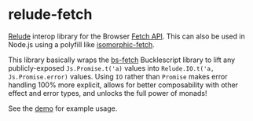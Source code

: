 # relude-fetch

[Relude](https://github.com/reazen/relude) interop library for the Browser
[Fetch API](https://developer.mozilla.org/en-US/docs/Web/API/Fetch_API).
This can also be used in Node.js using a polyfill like
[isomorphic-fetch](https://www.npmjs.com/package/isomorphic-fetch).

This library basically wraps the
[bs-fetch](https://github.com/reasonml-community/bs-fetch) Bucklescript library
to lift any publicly-exposed `Js.Promise.t('a)` values into `Relude.IO.t('a,
Js.Promise.error)` values.  Using `IO` rather than `Promise` makes error
handling 100% more explicit, allows for better composability with other
effect and error types, and unlocks the full power of monads!

See the [demo](https://github.com/reazen/relude-fetch/blob/master/examples/Demo.re) for
example usage.
